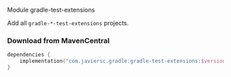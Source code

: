 Module gradle-test-extensions

Add all `gradle-*-test-extensions` projects.

### Download from MavenCentral
```kotlin
dependencies {
    implementation("com.javiersc.gradle:gradle-test-extensions:$version")
}
```
